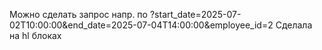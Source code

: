 Можно сделать запрос напр. по ?start_date=2025-07-02T10:00:00&end_date=2025-07-04T14:00:00&employee_id=2
Сделала на hl блоках

